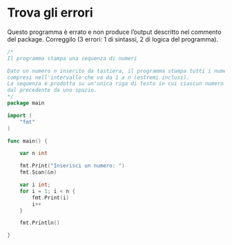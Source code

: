 # Trova gli errori

Questo programma è errato e non produce l’output descritto nel commento del package. Correggilo (3 errori: 1 di sintassi,
2 di logica del programma).

```go
/*
Il programma stampa una sequenza di numeri

Dato un numero n inserito da tastiera, il programma stampa tutti i numeri 
compresi nell'intervallo che va da 1 a n (estremi inclusi).
La sequenza è prodotta su un'unica riga di testo in cui ciascun numero è separato
dal precedente da uno spazio.
*/
package main

import (
	"fmt"
)

func main() {

	var n int

	fmt.Print("Inserisci un numero: ")
	fmt.Scan(&n)

	var i int;
	for i = 1; i < n { 
		fmt.Print(i)
		i++
	}

	fmt.Println()

}
```
